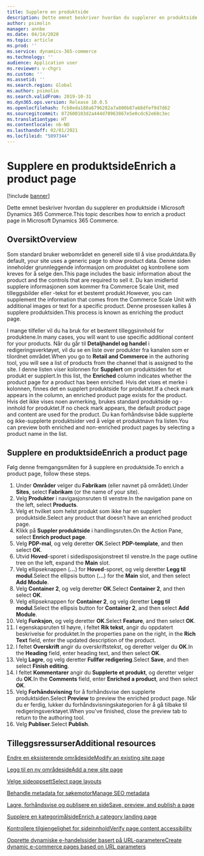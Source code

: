 ```yaml
---
title: Supplere en produktside
description: Dette emnet beskriver hvordan du supplerer en produktside i Microsoft Dynamics 365 Commerce.
author: psimolin
manager: annbe
ms.date: 04/14/2020
ms.topic: article
ms.prod: ''
ms.service: dynamics-365-commerce
ms.technology: ''
audience: Application user
ms.reviewer: v-chgri
ms.custom: ''
ms.assetid: ''
ms.search.region: Global
ms.author: psimolin
ms.search.validFrom: 2019-10-31
ms.dyn365.ops.version: Release 10.0.5
ms.openlocfilehash: fcb8eda188a6796282a7a800b87a68dfef9d7d62
ms.sourcegitcommit: 872600103d2a444d78963867e5e0cdc62e68c3ec
ms.translationtype: HT
ms.contentlocale: nb-NO
ms.lasthandoff: 02/01/2021
ms.locfileid: "5097344"
---
```

# <a name="enrich-a-product-page"></a><span data-ttu-id="1480a-103">Supplere en produktside</span><span class="sxs-lookup"><span data-stu-id="1480a-103">Enrich a product page</span></span>


[!include [banner](includes/banner.md)]

<span data-ttu-id="1480a-104">Dette emnet beskriver hvordan du supplerer en produktside i Microsoft Dynamics 365 Commerce.</span><span class="sxs-lookup"><span data-stu-id="1480a-104">This topic describes how to enrich a product page in Microsoft Dynamics 365 Commerce.</span></span>

## <a name="overview"></a><span data-ttu-id="1480a-105">Oversikt</span><span class="sxs-lookup"><span data-stu-id="1480a-105">Overview</span></span>

<span data-ttu-id="1480a-106">Som standard bruker webområdet en generell side til å vise produktdata.</span><span class="sxs-lookup"><span data-stu-id="1480a-106">By default, your site uses a generic page to show product data.</span></span> <span data-ttu-id="1480a-107">Denne siden inneholder grunnleggende informasjon om produktet og kontrollene som kreves for å selge den.</span><span class="sxs-lookup"><span data-stu-id="1480a-107">This page includes the basic information about the product and the controls that are required to sell it.</span></span> <span data-ttu-id="1480a-108">Du kan imidlertid supplere informasjonen som kommer fra Commerce Scale Unit, med tilleggsbilder eller -tekst for et bestemt produkt.</span><span class="sxs-lookup"><span data-stu-id="1480a-108">However, you can supplement the information that comes from the Commerce Scale Unit with additional images or text for a specific product.</span></span> <span data-ttu-id="1480a-109">Denne prosessen kalles å supplere produktsiden.</span><span class="sxs-lookup"><span data-stu-id="1480a-109">This process is known as enriching the product page.</span></span>

<span data-ttu-id="1480a-110">I mange tilfeller vil du ha bruk for et bestemt tilleggsinnhold for produktene.</span><span class="sxs-lookup"><span data-stu-id="1480a-110">In many cases, you will want to use specific additional content for your products.</span></span> <span data-ttu-id="1480a-111">Når du går til **Detaljhandel og handel** i redigeringsverktøyet, vil du se en liste over produkter fra kanalen som er tilordnet området.</span><span class="sxs-lookup"><span data-stu-id="1480a-111">When you go to **Retail and Commerce** in the authoring tool, you will see a list of products from the channel that is assigned to the site.</span></span> <span data-ttu-id="1480a-112">I denne listen viser kolonnen for **Supplert** om produktsiden for et produkt er supplert.</span><span class="sxs-lookup"><span data-stu-id="1480a-112">In this list, the **Enriched** column indicates whether the product page for a product has been enriched.</span></span> <span data-ttu-id="1480a-113">Hvis det vises et merke i kolonnen, finnes det en supplert produktside for produktet.</span><span class="sxs-lookup"><span data-stu-id="1480a-113">If a check mark appears in the column, an enriched product page exists for the product.</span></span> <span data-ttu-id="1480a-114">Hvis det ikke vises noen avmerking, brukes standard produktside og -innhold for produktet.</span><span class="sxs-lookup"><span data-stu-id="1480a-114">If no check mark appears, the default product page and content are used for the product.</span></span> <span data-ttu-id="1480a-115">Du kan forhåndsvise både supplerte og ikke-supplerte produktsider ved å velge et produktnavn fra listen.</span><span class="sxs-lookup"><span data-stu-id="1480a-115">You can preview both enriched and non-enriched product pages by selecting a product name in the list.</span></span>

## <a name="enrich-a-product-page"></a><span data-ttu-id="1480a-116">Supplere en produktside</span><span class="sxs-lookup"><span data-stu-id="1480a-116">Enrich a product page</span></span>

<span data-ttu-id="1480a-117">Følg denne fremgangsmåten for å supplere en produktside.</span><span class="sxs-lookup"><span data-stu-id="1480a-117">To enrich a product page, follow these steps.</span></span>

1. <span data-ttu-id="1480a-118">Under **Områder** velger du **Fabrikam** (eller navnet på området).</span><span class="sxs-lookup"><span data-stu-id="1480a-118">Under **Sites**, select **Fabrikam** (or the name of your site).</span></span>
1. <span data-ttu-id="1480a-119">Velg **Produkter** i navigasjonsruten til venstre.</span><span class="sxs-lookup"><span data-stu-id="1480a-119">In the navigation pane on the left, select **Products**.</span></span>
1. <span data-ttu-id="1480a-120">Velg et hvilket som helst produkt som ikke har en supplert produktside.</span><span class="sxs-lookup"><span data-stu-id="1480a-120">Select any product that doesn't have an enriched product page.</span></span>
1. <span data-ttu-id="1480a-121">Klikk på **Suppler produktside** i handlingsruten.</span><span class="sxs-lookup"><span data-stu-id="1480a-121">On the Action Pane, select **Enrich product page**.</span></span>
1. <span data-ttu-id="1480a-122">Velg **PDP-mal**, og velg deretter **OK**.</span><span class="sxs-lookup"><span data-stu-id="1480a-122">Select **PDP-template**, and then select **OK**.</span></span>
1. <span data-ttu-id="1480a-123">Utvid **Hoved**-sporet i sidedisposisjonstreet til venstre.</span><span class="sxs-lookup"><span data-stu-id="1480a-123">In the page outline tree on the left, expand the **Main** slot.</span></span>
1. <span data-ttu-id="1480a-124">Velg ellipseknappen (**...**) for **Hoved**-sporet, og velg deretter **Legg til modul**.</span><span class="sxs-lookup"><span data-stu-id="1480a-124">Select the ellipsis button (**...**) for the **Main** slot, and then select **Add Module**.</span></span>
1. <span data-ttu-id="1480a-125">Velg **Container 2**, og velg deretter **OK**.</span><span class="sxs-lookup"><span data-stu-id="1480a-125">Select **Container 2**, and then select **OK**.</span></span>
1. <span data-ttu-id="1480a-126">Velg ellipseknappen for **Container 2**, og velg deretter **Legg til modul**.</span><span class="sxs-lookup"><span data-stu-id="1480a-126">Select the ellipsis button for **Container 2**, and then select **Add Module**.</span></span>
1. <span data-ttu-id="1480a-127">Velg **Funksjon**, og velg deretter **OK**.</span><span class="sxs-lookup"><span data-stu-id="1480a-127">Select **Feature**, and then select **OK**.</span></span>
1. <span data-ttu-id="1480a-128">I egenskapsruten til høyre, i feltet **Rik tekst**, angir du oppdatert beskrivelse for produktet.</span><span class="sxs-lookup"><span data-stu-id="1480a-128">In the properties pane on the right, in the **Rich Text** field, enter the updated description of the product.</span></span>
1. <span data-ttu-id="1480a-129">I feltet **Overskrift** angir du overskriftstekst, og deretter velger du **OK**.</span><span class="sxs-lookup"><span data-stu-id="1480a-129">In the **Heading** field, enter heading text, and then select **OK**.</span></span>
1. <span data-ttu-id="1480a-130">Velg **Lagre**, og velg deretter **Fullfør redigering**.</span><span class="sxs-lookup"><span data-stu-id="1480a-130">Select **Save**, and then select **Finish editing**.</span></span>
1. <span data-ttu-id="1480a-131">I feltet **Kommentarer** angir du **Supplerte et produkt**, og deretter velger du **OK**.</span><span class="sxs-lookup"><span data-stu-id="1480a-131">In the **Comments** field, enter **Enriched a product**, and then select **OK**.</span></span>
1. <span data-ttu-id="1480a-132">Velg **Forhåndsvisning** for å forhåndsvise den supplerte produktsiden.</span><span class="sxs-lookup"><span data-stu-id="1480a-132">Select **Preview** to preview the enriched product page.</span></span> <span data-ttu-id="1480a-133">Når du er ferdig, lukker du forhåndsvisningskategorien for å gå tilbake til redigeringsverktøyet.</span><span class="sxs-lookup"><span data-stu-id="1480a-133">When you've finished, close the preview tab to return to the authoring tool.</span></span>
1. <span data-ttu-id="1480a-134">Velg **Publiser**.</span><span class="sxs-lookup"><span data-stu-id="1480a-134">Select **Publish**.</span></span>

## <a name="additional-resources"></a><span data-ttu-id="1480a-135">Tilleggsressurser</span><span class="sxs-lookup"><span data-stu-id="1480a-135">Additional resources</span></span>

[<span data-ttu-id="1480a-136">Endre en eksisterende områdeside</span><span class="sxs-lookup"><span data-stu-id="1480a-136">Modify an existing site page</span></span>](modify-existing-page.md)

[<span data-ttu-id="1480a-137">Legg til en ny områdeside</span><span class="sxs-lookup"><span data-stu-id="1480a-137">Add a new site page</span></span>](add-new-page.md)

[<span data-ttu-id="1480a-138">Velge sideoppsett</span><span class="sxs-lookup"><span data-stu-id="1480a-138">Select page layouts</span></span>](select-page-layouts.md)

[<span data-ttu-id="1480a-139">Behandle metadata for søkemotor</span><span class="sxs-lookup"><span data-stu-id="1480a-139">Manage SEO metadata</span></span>](manage-seo-metadata.md)

[<span data-ttu-id="1480a-140">Lagre, forhåndsvise og publisere en side</span><span class="sxs-lookup"><span data-stu-id="1480a-140">Save, preview, and publish a page</span></span>](save-preview-publish-page.md)

[<span data-ttu-id="1480a-141">Supplere en kategorimålside</span><span class="sxs-lookup"><span data-stu-id="1480a-141">Enrich a category landing page</span></span>](enrich-category-page.md)

[<span data-ttu-id="1480a-142">Kontrollere tilgjengelighet for sideinnhold</span><span class="sxs-lookup"><span data-stu-id="1480a-142">Verify page content accessibility</span></span>](verify-accessibility.md)

[<span data-ttu-id="1480a-143">Opprette dynamiske e-handelssider basert på URL-parametere</span><span class="sxs-lookup"><span data-stu-id="1480a-143">Create dynamic e-commerce pages based on URL parameters</span></span>](create-dynamic-pages.md)
